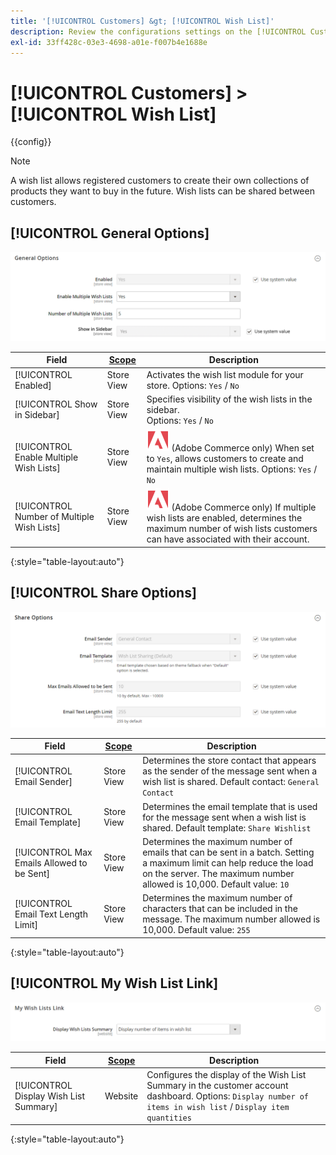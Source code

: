 ```yaml
---
title: '[!UICONTROL Customers] &gt; [!UICONTROL Wish List]'
description: Review the configurations settings on the [!UICONTROL Customers] &gt; [!UICONTROL Wish List] page of the Commerce Admin.
exl-id: 33ff428c-03e3-4698-a01e-f007b4e1688e
---
```

# [!UICONTROL Customers] > [!UICONTROL Wish List]

{{config}}

>[!NOTE]
>
>A wish list allows registered customers to create their own collections of products they want to buy in the future. Wish lists can be shared between customers.

## [!UICONTROL General Options]

![General Options](./assets/wishlist-general-options.png)<!-- zoom -->

<!--[General Options](https://docs.magento.com/user-guide/marketing/wishlist-configuration.html) -->

|Field|[Scope](../../getting-started/websites-stores-views.md#scope-settings)|Description|
|--- |--- |--- |
|[!UICONTROL Enabled]|Store View|Activates the wish list module for your store. Options: `Yes` / `No`|
|[!UICONTROL Show in Sidebar]|Store View|Specifies visibility of the wish lists in the sidebar. <br/>Options: `Yes` / `No`|
|[!UICONTROL Enable Multiple Wish Lists]|Store View|![Adobe Commerce](../../assets/adobe-logo.svg) (Adobe Commerce only) When set to `Yes`, allows customers to create and maintain multiple wish lists. Options: `Yes` / `No`|
|[!UICONTROL Number of Multiple Wish Lists]|Store View|![Adobe Commerce](../../assets/adobe-logo.svg) (Adobe Commerce only) If multiple wish lists are enabled, determines the maximum number of wish lists customers can have associated with their account.|

{:style="table-layout:auto"}

## [!UICONTROL Share Options]

![Share Options](./assets/wishlist-share-options.png)<!-- zoom -->

<!-- [Share Options](https://docs.magento.com/user-guide/marketing/wishlist-configuration.html) -->

|Field|[Scope](../../getting-started/websites-stores-views.md#scope-settings)|Description|
|--- |--- |--- |
|[!UICONTROL Email Sender]|Store View|Determines the store contact that appears as the sender of the message sent when a wish list is shared. Default contact: `General Contact`|
|[!UICONTROL Email Template]|Store View|Determines the email template that is used for the message sent when a wish list is shared. Default template: `Share Wishlist`|
|[!UICONTROL Max Emails Allowed to be Sent]|Store View|Determines the maximum number of emails that can be sent in a batch. Setting a maximum limit can help reduce the load on the server. The maximum number allowed is 10,000. Default value: `10`|
|[!UICONTROL Email Text Length Limit]|Store View|Determines the maximum number of characters that can be included in the message. The maximum number allowed is 10,000. Default value: `255`|

{:style="table-layout:auto"}

## [!UICONTROL My Wish List Link]

![My Wish List Link](./assets/wishlist-my-wishlist-link.png)<!-- zoom -->

<!--[My Wish List Link](https://docs.magento.com/user-guide/marketing/wishlist-configuration.html) -->

|Field|[Scope](../../getting-started/websites-stores-views.md#scope-settings)|Description|
|--- |--- |--- |
|[!UICONTROL Display Wish List Summary]|Website|Configures the display of the Wish List Summary in the customer account dashboard. Options: `Display number of items in wish list` / `Display item quantities`|

{:style="table-layout:auto"}
